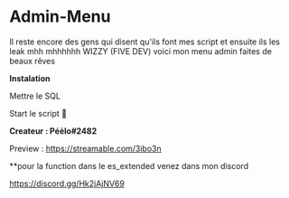 # Admin-Menu
Il reste encore des gens qui disent qu'ils font mes script et ensuite ils les leak mhh mhhhhhh WIZZY (FIVE DEV) voici mon menu admin  faites de beaux rêves


**Instalation**

Mettre le SQL

Start le script :zany_face:

**Createur : Péèlo#2482**

Preview : https://streamable.com/3ibo3n

**pour la function dans le es_extended venez dans mon discord 

https://discord.gg/Hk2jAjNV69
